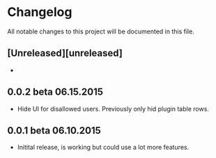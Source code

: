 # Changelog
All notable changes to this project will be documented in this file.

## [Unreleased][unreleased]

* 

## 0.0.2 beta 06.15.2015
* Hide UI for disallowed users. Previously only hid plugin table rows.

## 0.0.1 beta 06.10.2015
* Initital release, is working but could use a lot more features.
